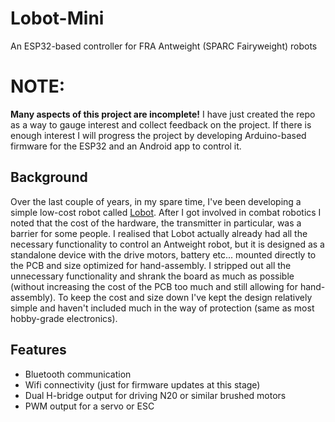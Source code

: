 # Lobot-Mini
An ESP32-based controller for FRA Antweight (SPARC Fairyweight) robots

# NOTE:
**Many aspects of this project are incomplete!** I have just created the repo as a way to gauge interest and collect feedback on the project. If there is enough interest I will progress the project by developing Arduino-based firmware for the ESP32 and an Android app to control it.

## Background
Over the last couple of years, in my spare time, I've been developing a simple low-cost robot called [Lobot](https://github.com/Apetech-NZ/Lobot). After I got involved in combat robotics I noted that the cost of the hardware, the transmitter in particular, was a barrier for some people. I realised that Lobot actually already had all the necessary functionality to control an Antweight robot, but it is designed as a standalone device with the drive motors, battery etc... mounted directly to the PCB and size optimized for hand-assembly. I stripped out all the unnecessary functionality and shrank the board as much as possible (without increasing the cost of the PCB too much and still allowing for hand-assembly). To keep the cost and size down I've kept the design relatively simple and haven't included much in the way of protection (same as most hobby-grade electronics).

## Features
- Bluetooth communication
- Wifi connectivity (just for firmware updates at this stage)
- Dual H-bridge output for driving N20 or similar brushed motors
- PWM output for a servo or ESC

